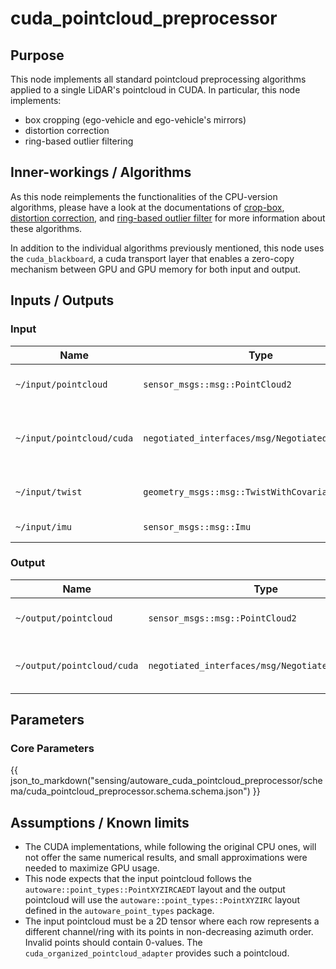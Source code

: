 # cuda_pointcloud_preprocessor

## Purpose

This node implements all standard pointcloud preprocessing algorithms applied to a single LiDAR's pointcloud in CUDA.
In particular, this node implements:

- box cropping (ego-vehicle and ego-vehicle's mirrors)
- distortion correction
- ring-based outlier filtering

## Inner-workings / Algorithms

As this node reimplements the functionalities of the CPU-version algorithms, please have a look at the documentations of [crop-box](../../autoware_pointcloud_preprocessor/docs/crop-box-filter.md), [distortion correction](../../autoware_pointcloud_preprocessor/docs/distortion-corrector.md), and [ring-based outlier filter](../../autoware_pointcloud_preprocessor/docs/ring-outlier-filter.md) for more information about these algorithms.

In addition to the individual algorithms previously mentioned, this node uses the `cuda_blackboard`, a cuda transport layer that enables a zero-copy mechanism between GPU and GPU memory for both input and output.

## Inputs / Outputs

### Input

| Name                      | Type                                             | Description                               |
| ------------------------- | ------------------------------------------------ | ----------------------------------------- |
| `~/input/pointcloud`      | `sensor_msgs::msg::PointCloud2`                  | Input pointcloud's topic.                 |
| `~/input/pointcloud/cuda` | `negotiated_interfaces/msg/NegotiatedTopicsInfo` | Input pointcloud's type negotiation topic |
| `~/input/twist`           | `geometry_msgs::msg::TwistWithCovarianceStamped` | Topic of the twist information.           |
| `~/input/imu`             | `sensor_msgs::msg::Imu`                          | Topic of the IMU data.                    |

### Output

| Name                       | Type                                             | Description                              |
| -------------------------- | ------------------------------------------------ | ---------------------------------------- |
| `~/output/pointcloud`      | `sensor_msgs::msg::PointCloud2`                  | Processed pointcloud's topic             |
| `~/output/pointcloud/cuda` | `negotiated_interfaces/msg/NegotiatedTopicsInfo` | Processed pointcloud's negotiation topic |

## Parameters

### Core Parameters

{{ json_to_markdown("sensing/autoware_cuda_pointcloud_preprocessor/schema/cuda_pointcloud_preprocessor.schema.schema.json") }}

## Assumptions / Known limits

- The CUDA implementations, while following the original CPU ones, will not offer the same numerical results, and small approximations were needed to maximize GPU usage.
- This node expects that the input pointcloud follows the `autoware::point_types::PointXYZIRCAEDT` layout and the output pointcloud will use the `autoware::point_types::PointXYZIRC` layout defined in the `autoware_point_types` package.
- The input pointcloud must be a 2D tensor where each row represents a different channel/ring with its points in non-decreasing azimuth order. Invalid points should contain 0-values. The `cuda_organized_pointcloud_adapter` provides such a pointcloud.
